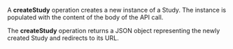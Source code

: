 A **createStudy** operation creates a new instance of a Study. The instance is populated with the content of the body of the API call.

The **createStudy** operation returns a JSON object representing the newly created Study and redirects to its URL.
